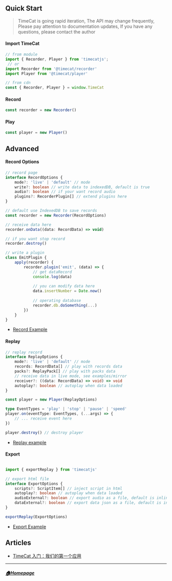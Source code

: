 ## Quick Start

> TimeCat is going rapid iteration, The API may change frequently, Please pay attention to documentation updates, If you have any questions, please contact the author

#### Import TimeCat
```ts
// from module
import { Recorder, Player } from 'timecatjs';
 // or
import Recorder from '@timecat/recorder'
import Player from '@timecat/player'

// from cdn
const { Recorder, Player } = window.TimeCat
```

#### Record

```ts
const recorder = new Recorder()
```
#### Play

```ts
const player = new Player()
```

## Advanced

#### Record Options
```ts
// record page
interface RecordOptions {
    mode?: 'live' | 'default' // mode
    write?: boolean // write data to indexedDB, default is true
    audio?: boolean // if your want record audio
    plugins?: RecorderPlugin[] // extend plugins here
}

// default use IndexedDB to save records
const recorder = new Recorder(RecordOptions)

// receive data here
recorder.onData((data: RecordData) => void)

// if you want stop record
recorder.destroy()

// write a plugin 
class EmitPlugin {
    apply(recorder) {
        recorder.plugin('emit', (data) => {
            // get dataRecord
            console.log(data)
            
            // you can modify data here
            data.insertNumber = Date.now()
            
            // operating database
            recorder.db.doSomething(...)
        })
    }
}
```
- [Record Example](https://github.com/oct16/TimeCat/blob/master/examples/todo.html#L257-L275) 

#### Replay

```ts
// replay record
interface ReplayOptions {
    mode?: 'live' | 'default' // mode
    records: RecordData[] // play with records data
    packs?: ReplayPack[] // play with packs data
    // receive data in live mode, see examples/mirror
    receiver?: ((data: RecordData) => void) => void
    autoplay?: boolean // autoplay when data loaded
}

const player = new Player(ReplayOptions)

type EventTypes = 'play' | 'stop' | 'pause' | 'speed'
player.on(eventType: EventTypes, (...args) => {
    // ... receive event here
})

player.destroy() // destroy player

```
- [Replay example](https://github.com/oct16/TimeCat/blob/master/examples/replay.html#L1-L29)


#### Export
```ts

import { exportReplay } from 'timecatjs'

// export html file
interface ExportOptions {
    scripts?: ScriptItem[] // inject script in html
    autoplay?: boolean // autoplay when data loaded
    audioExternal?: boolean // export audio as a file, default is inline
    dataExternal?: boolean // export data json as a file, default is inline
}

exportReplay(ExportOptions)
```
- [Export Example](https://github.com/oct16/TimeCat/blob/5172352a6494c1182e83452605677796e0fe0f46/packages/player/src/keyboard.ts#L96-L154)


## Articles
 - [TimeCat 入门：我们的第一个应用](record-and-replay.md)

---
##### [🏠Homepage](../README.md) 
